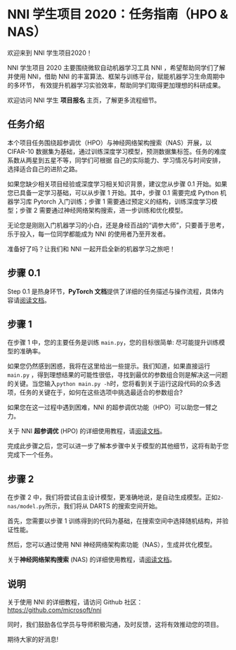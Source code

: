 # NNI 学生项目 2020：任务指南（HPO & NAS）

欢迎来到 NNI 学生项目2020！

NNI 学生项目 2020 主要围绕微软自动机器学习工具 NNI ，希望帮助同学们了解并使用 NNI，借助 NNI 的丰富算法、框架与训练平台，赋能机器学习生命周期中的多环节，
有效提升机器学习实验效率，帮助同学们取得更加理想的科研成果。

欢迎访问 NNI 学生 **项目报名** 主页，了解更多流程细节。

## 任务介绍 ##

本个项目任务围绕超参调优（HPO）与神经网络架构搜索（NAS）开展，以 CIFAR-10 数据集为基础，通过训练深度学习模型，预测数据集标签。任务的难度系数从两星到五星不等，同学们可根据
自己的实际能力、学习情况与时间安排，选择适合自己的进阶之路。

如果您缺少相关项目经验或深度学习相关知识背景，建议您从步骤 0.1 开始。如果您已具备一定学习基础，可以从步骤 1 开始。其中，步骤 0.1 需要完成 Python 机器学习库 
Pytorch 入门训练；步骤 1 需要通过预定义的结构，训练深度学习模型；步骤 2 需要通过神经网络架构搜索，进一步训练和优化模型。

无论您是刚刚入门机器学习的小白，还是身经百战的“调参大师”，只要善于思考，乐于投入，每一位同学都能成为 NNI 的使用者乃至开发者。

准备好了吗？让我们和 NNI 一起开启全新的机器学习之旅吧！

## 步骤 0.1

Step 0.1 是热身环节，**PyTorch 文档**提供了详细的任务描述与操作流程，具体内容请[阅读文档](https://pytorch.org/tutorials/beginner/blitz/cifar10_tutorial.html)。

## 步骤 1

在步骤 1 中，您的主要任务是训练 `main.py`，您的目标很简单: 尽可能提升训练模型的准确率。

如果您仍然感到困惑，我将在这里给出一些提示。我们知道，如果直接运行 `main.py`  ，得到理想结果的可能性很低，寻找到最优的参数组合则是解决这一问题的关键。当您输入`python main.py -h`时，您将看到关于运行这段代码的众多选项，任务的关键在于，如何在这些选项中挑选最适合的参数组合?

如果您在这一过程中遇到困难，NNI 的超参调优功能（HPO）可以助您一臂之力。

关于 NNI **超参调优** (HPO) 的详细使用教程，请[阅读文档](https://nni.readthedocs.io/zh/latest/hyperparameter_tune.html)。

完成此步骤之后，您可以进一步了解本步骤中关于模型的其他细节，这将有助于您完成下一个任务。

## 步骤 2

在步骤 2 中，我们将尝试自主设计模型，更准确地说，是自动生成模型。正如`2-nas/model.py`所示，我们将从 DARTS 的搜索空间开始。

首先，您需要以步骤 1 训练得到的代码为基础，在搜索空间中选择随机结构，并验证性能。

然后，您可以通过使用 NNI 神经网络架构索功能（NAS），生成并优化模型。

关于**神经网络架构搜索** (NAS) 的详细使用教程，请[阅读文档](https://nni.readthedocs.io/zh/latest/nas.html)。


## 说明

关于使用 NNI 的详细教程，请访问 Github 社区：https://github.com/microsoft/nni

同时，我们鼓励各位学员与导师积极沟通，及时反馈，这将有效推动您的项目。

期待大家的好消息!
